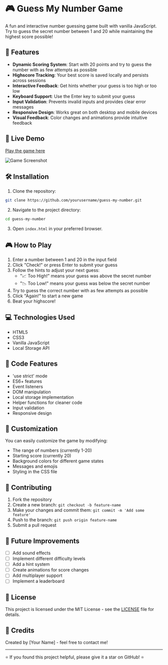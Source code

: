 # 🎮 Guess My Number Game

A fun and interactive number guessing game built with vanilla JavaScript. Try to guess the secret number between 1 and 20 while maintaining the highest score possible!

## 🎯 Features

- **Dynamic Scoring System**: Start with 20 points and try to guess the number with as few attempts as possible
- **Highscore Tracking**: Your best score is saved locally and persists across sessions
- **Interactive Feedback**: Get hints whether your guess is too high or too low
- **Keyboard Support**: Use the Enter key to submit your guess
- **Input Validation**: Prevents invalid inputs and provides clear error messages
- **Responsive Design**: Works great on both desktop and mobile devices
- **Visual Feedback**: Color changes and animations provide intuitive feedback

## 🚀 Live Demo

[Play the game here](#) <!-- Add your deployed game URL here -->

![Game Screenshot](screenshot.png) <!-- Add a screenshot of your game -->

## 🛠️ Installation

1. Clone the repository:
```bash
git clone https://github.com/yourusername/guess-my-number.git
```

2. Navigate to the project directory:
```bash
cd guess-my-number
```

3. Open `index.html` in your preferred browser.

## 🎮 How to Play

1. Enter a number between 1 and 20 in the input field
2. Click "Check!" or press Enter to submit your guess
3. Follow the hints to adjust your next guess:
   - "📈 Too High!" means your guess was above the secret number
   - "📉 Too Low!" means your guess was below the secret number
4. Try to guess the correct number with as few attempts as possible
5. Click "Again!" to start a new game
6. Beat your highscore!

## 💻 Technologies Used

- HTML5
- CSS3
- Vanilla JavaScript
- Local Storage API

## 🔧 Code Features

- 'use strict' mode
- ES6+ features
- Event listeners
- DOM manipulation
- Local storage implementation
- Helper functions for cleaner code
- Input validation
- Responsive design

## 🎨 Customization

You can easily customize the game by modifying:

- The range of numbers (currently 1-20)
- Starting score (currently 20)
- Background colors for different game states
- Messages and emojis
- Styling in the CSS file

## 🤝 Contributing

1. Fork the repository
2. Create a new branch: `git checkout -b feature-name`
3. Make your changes and commit them: `git commit -m 'Add some feature'`
4. Push to the branch: `git push origin feature-name`
5. Submit a pull request

## 📝 Future Improvements

- [ ] Add sound effects
- [ ] Implement different difficulty levels
- [ ] Add a hint system
- [ ] Create animations for score changes
- [ ] Add multiplayer support
- [ ] Implement a leaderboard

## 📄 License

This project is licensed under the MIT License - see the [LICENSE](LICENSE) file for details.

## 👏 Credits

Created by [Your Name] - feel free to contact me!

---

⭐️ If you found this project helpful, please give it a star on GitHub! ⭐️
